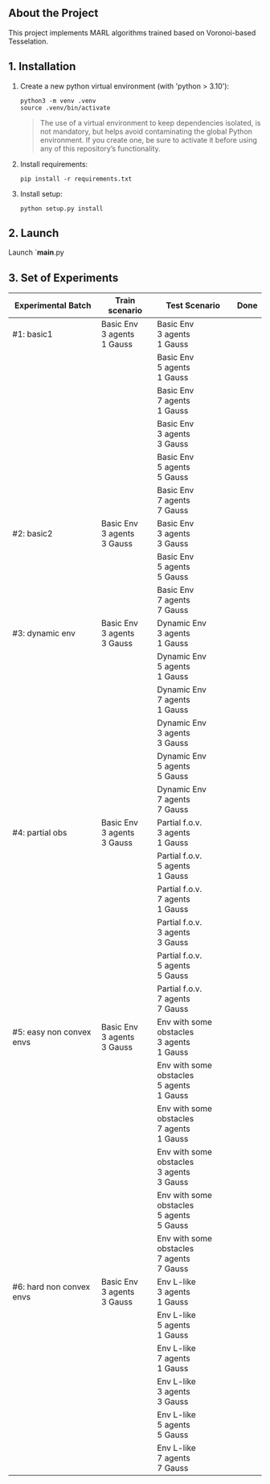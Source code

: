 
## About the Project
This project implements MARL algorithms trained based on Voronoi-based Tesselation.

## 1. Installation
1. Create a new python virtual environment (with 'python > 3.10'):
   ```
   python3 -m venv .venv
   source .venv/bin/activate
   ```
   > The use of a virtual environment to keep dependencies isolated, is not mandatory, but helps avoid contaminating the global Python environment.
   > If you create one, be sure to activate it before using any of this repository’s functionality.
2. Install requirements:
   ```
   pip install -r requirements.txt
   ```
3. Install setup:
   ```
   python setup.py install
   ```

## 2. Launch

Launch `__main__.py


## 3. Set of Experiments
| Experimental Batch         | Train scenario                            | Test Scenario                                           | Done   |
|----------------------------|-------------------------------------------|---------------------------------------------------------|--------|
| #1: basic1                 | Basic Env  <br/> 3 agents <br/> 1 Gauss   | Basic Env  <br/> 3 agents <br/> 1 Gauss                 |        |
|                            |                                           | Basic Env  <br/> 5 agents <br/> 1 Gauss                 |        |
|                            |                                           | Basic Env  <br/> 7 agents <br/> 1 Gauss                 |        |
|                            |                                           | Basic Env  <br/> 3 agents <br/> 3 Gauss                 |        |
|                            |                                           | Basic Env  <br/> 5 agents <br/> 5 Gauss                 |        |
|                            |                                           | Basic Env  <br/> 7 agents <br/> 7 Gauss                 |        |
| #2: basic2                 | Basic Env  <br/> 3 agents <br/> 3 Gauss   | Basic Env  <br/> 3 agents <br/> 3 Gauss                 |        |
|                            |                                           | Basic Env  <br/> 5 agents <br/> 5 Gauss                 |        |
|                            |                                           | Basic Env  <br/> 7 agents <br/> 7 Gauss                 |        |
| #3: dynamic env            | Basic Env  <br/> 3 agents <br/> 3 Gauss   | Dynamic Env  <br/> 3 agents <br/> 1 Gauss               |        |
|                            |                                           | Dynamic Env  <br/> 5 agents <br/> 1 Gauss               |        |
|                            |                                           | Dynamic Env  <br/> 7 agents <br/> 1 Gauss               |        |
|                            |                                           | Dynamic Env  <br/> 3 agents <br/> 3 Gauss               |        |
|                            |                                           | Dynamic Env  <br/> 5 agents <br/> 5 Gauss               |        |
|                            |                                           | Dynamic Env  <br/> 7 agents <br/> 7 Gauss               |        |
| #4: partial obs            | Basic Env  <br/> 3 agents <br/> 3 Gauss   | Partial f.o.v.  <br/> 3 agents <br/> 1 Gauss            |        |
|                            |                                           | Partial f.o.v.  <br/> 5 agents <br/> 1 Gauss            |        |
|                            |                                           | Partial f.o.v.  <br/> 7 agents <br/> 1 Gauss            |        |
|                            |                                           | Partial f.o.v.  <br/> 3 agents <br/> 3 Gauss            |        |
|                            |                                           | Partial f.o.v.  <br/> 5 agents <br/> 5 Gauss            |        |
|                            |                                           | Partial f.o.v.  <br/> 7 agents <br/> 7 Gauss            |        |
| #5: easy non convex envs   | Basic Env  <br/> 3 agents <br/> 3 Gauss   | Env with some obstacles  <br/> 3 agents <br/> 1 Gauss   |        |
|                            |                                           | Env with some obstacles  <br/> 5 agents <br/> 1 Gauss   |        |
|                            |                                           | Env with some obstacles  <br/> 7 agents <br/> 1 Gauss   |        |
|                            |                                           | Env with some obstacles  <br/> 3 agents <br/> 3 Gauss   |        |
|                            |                                           | Env with some obstacles  <br/> 5 agents <br/> 5 Gauss   |        |
|                            |                                           | Env with some obstacles  <br/> 7 agents <br/> 7 Gauss   |        |
| #6: hard non convex envs   | Basic Env  <br/> 3 agents <br/> 3 Gauss   | Env L-like  <br/> 3 agents <br/> 1 Gauss                |        |
|                            |                                           | Env L-like   <br/> 5 agents <br/> 1 Gauss               |        |
|                            |                                           | Env L-like   <br/> 7 agents <br/> 1 Gauss               |        |
|                            |                                           | Env L-like   <br/> 3 agents <br/> 3 Gauss               |        |
|                            |                                           | Env L-like   <br/> 5 agents <br/> 5 Gauss               |        |
|                            |                                           | Env L-like  <br/> 7 agents <br/> 7 Gauss                |        |
